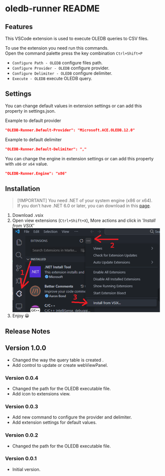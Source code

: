 # oledb-runner README

## Features
This VSCode extension is used to execute OLEDB queries to CSV files. 

To use the extension you need run this commands.<br> Open the command palette press the key combination `Ctrl+Shift+P`
- `Configure Path - OLEDB` configure files path.
- `Configure Provider - OLEDB` configure provider.
- `Configure Delimiter - OLEDB` configure delimiter.
- `Execute - OLEDB` execute OLEDB query.

## Settings
You can change default values in extension settings or can add this property in settings.json. 

Example to default provider
```json 
"OLEDB-Runner.Default-Provider": "Microsoft.ACE.OLEDB.12.0" 
```
Example to default delimiter
```json
"OLEDB-Runner.Default-Delimiter": "," 
```
You can change the engine in extension settings or can add this property with `x86` or `x64` value.
```json
"OLEDB-Runner.Engine": "x86" 
```


## Installation
> [!IMPORTANT] You need .NET of your system engine (x86 or x64).<br>
> If you don't have .NET 6.0 or later, you can download in this [page](https://dotnet.microsoft.com/es-es/download/dotnet/6.0).
1. Download .vsix
2. Open view extensions (`Ctrl+Shift+X`), More actions and click in *'Install from VSIX'*<br>
![Install VSIX](<./resources/Install.png>)
3. Enjoy 😀

## Release Notes
## Version 1.0.0
- Changed the way the query table is created .
- Add control to update or create webViewPanel.

### Version 0.0.4
- Changed the path for the OLEDB executable file.
- Add icon to extensions view.

### Version 0.0.3
- Add new command to configure the provider and delimiter.
- Add extension settings for default values.


### Version 0.0.2
- Changed the path for the OLEDB executable file.

### Version 0.0.1
- Initial version.